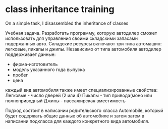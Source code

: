 # class inheritance training
 On a simple task, I disassembled the inheritance of classes
 
Учебная задача.
Разработать программу, которую автодилер сможет использовать для управления своими складскими запасами подержанных авто. Складские ресурсы включают три типа автомашин: легковые, пикапы и джипы.
Независимо от типа автомобиля автодилер поддерживает данные:
- фирма-изготовитель
- модель указанного года выпуска
- пробег
- цена

каждый вид автомобиля также имеет специализированные свойства:
Легковые - число дверей (2 или 4)
Пикапы - тип привода(моно или полноприводный
Джипы - пассажирская вместимость

Подход состоит в написании родительского класса Automobile, который будет содержать общие данные об автомобиле и затем затем в написании подкласса для каждого конкретного вида автомобиля.
